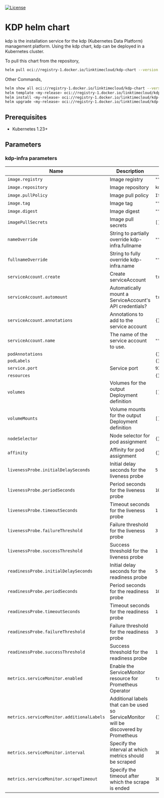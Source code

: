 [![License](https://img.shields.io/badge/License-Apache_2.0-blue.svg)](https://opensource.org/licenses/Apache-2.0)

# KDP helm chart

kdp is the installation service for the kdp (Kubernetes Data Platform) management platform. Using the kdp chart, kdp can be deployed in a Kubernetes cluster.

To pull this chart from the repository,

```bash
helm pull oci://registry-1.docker.io/linktimecloud/kdp-chart --version 1.0.0-rc1
```

Other Commands,

```bash
helm show all oci://registry-1.docker.io/linktimecloud/kdp-chart --version 1.0.0-rc1
helm template <my-release> oci://registry-1.docker.io/linktimecloud/kdp-chart --version 1.0.0-rc1
helm install <my-release> oci://registry-1.docker.io/linktimecloud/kdp-chart --version 1.0.0-rc1
helm upgrade <my-release> oci://registry-1.docker.io/linktimecloud/kdp-chart --version <new-version>
```

## Prerequisites
- Kubernetes 1.23+

## Parameters

### kdp-infra parameters

| Name                                      | Description                                                                           | Value          |
| ----------------------------------------- | ------------------------------------------------------------------------------------- | -------------- |
| `image.registry`                          | Image registry                                                                        | `""`           |
| `image.repository`                        | Image repository                                                                      | `kdp-infra`    |
| `image.pullPolicy`                        | Image pull policy                                                                     | `IfNotPresent` |
| `image.tag`                               | Image tag                                                                             | `""`           |
| `image.digest`                            | Image digest                                                                          | `""`           |
| `imagePullSecrets`                        | Image pull secrets                                                                    | `[]`           |
| `nameOverride`                            | String to partially override kdp-infra.fullname                                       | `""`           |
| `fullnameOverride`                        | String to fully override kdp-infra.name                                               | `""`           |
| `serviceAccount.create`                   | Create serviceAccount                                                                 | `true`         |
| `serviceAccount.automount`                | Automatically mount a ServiceAccount's API credentials?                               | `true`         |
| `serviceAccount.annotations`              | Annotations to add to the service account                                             | `{}`           |
| `serviceAccount.name`                     | The name of the service account to use.                                               | `""`           |
| `podAnnotations`                          |                                                                                       | `{}`           |
| `podLabels`                               |                                                                                       | `{}`           |
| `service.port`                            | Service port                                                                          | `9115`         |
| `resources`                               |                                                                                       | `{}`           |
| `volumes`                                 | Volumes for the output Deployment definition                                          | `[]`           |
| `volumeMounts`                            | Volume mounts for the output Deployment definition                                    | `[]`           |
| `nodeSelector`                            | Node selector for pod assignment                                                      | `{}`           |
| `affinity`                                | Affinity for pod assignment                                                           | `{}`           |
| `livenessProbe.initialDelaySeconds`       | Initial delay seconds for the liveness probe                                          | `5`            |
| `livenessProbe.periodSeconds`             | Period seconds for the liveness probe                                                 | `10`           |
| `livenessProbe.timeoutSeconds`            | Timeout seconds for the liveness probe                                                | `1`            |
| `livenessProbe.failureThreshold`          | Failure threshold for the liveness probe                                              | `3`            |
| `livenessProbe.successThreshold`          | Success threshold for the liveness probe                                              | `1`            |
| `readinessProbe.initialDelaySeconds`      | Initial delay seconds for the readiness probe                                         | `5`            |
| `readinessProbe.periodSeconds`            | Period seconds for the readiness probe                                                | `10`           |
| `readinessProbe.timeoutSeconds`           | Timeout seconds for the readiness probe                                               | `1`            |
| `readinessProbe.failureThreshold`         | Failure threshold for the readiness probe                                             | `3`            |
| `readinessProbe.successThreshold`         | Success threshold for the readiness probe                                             | `1`            |
| `metrics.serviceMonitor.enabled`          | Enable the ServiceMonitor resource for Prometheus Operator                            | `true`         |
| `metrics.serviceMonitor.additionalLabels` | Additional labels that can be used so ServiceMonitor will be discovered by Prometheus | `{}`           |
| `metrics.serviceMonitor.interval`         | Specify the interval at which metrics should be scraped                               | `30s`          |
| `metrics.serviceMonitor.scrapeTimeout`    | Specify the timeout after which the scrape is ended                                   | `30s`          |
